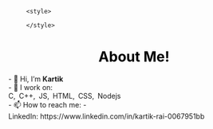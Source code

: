 <head>
         <link href="https://cdn.jsdelivr.net/npm/bootstrap@5.1.3/dist/css/bootstrap.min.css" rel="stylesheet" integrity="sha384-                        1BmE4kWBq78iYhFldvKuhfTAU6auU8tT94WrHftjDbrCEXSU1oBoqyl2QvZ6jIW3" crossorigin="anonymous">
         
         <style>
                  
         </style>
</head>
<body>
<h1 style="color: Black; text-align:center;">About Me!</h1>
- 👋 Hi, I’m <b>Kartik</b>
         <br>
- 🌱 I work on:
         <div>
        <span style="margin-right:3px;">C, </span>
        <span style="margin-right:3px;">C++, </span>
        <span style="margin-right:3px;">JS, </span>
        <span style="margin-right:3px;">HTML, </span>
        <span style="margin-right:3px;">CSS, </span>
        <span style="margin-right:3px;">Nodejs</span>
         </div>
- 📫 How to reach me:
- 
         <div><a href="https://www.linkedin.com/in/kartik-rai-0067951bb"><i class="bi bi-linkedin"></i></a></div>
         <div>LinkedIn: https://www.linkedin.com/in/kartik-rai-0067951bb</div>
  </body>
